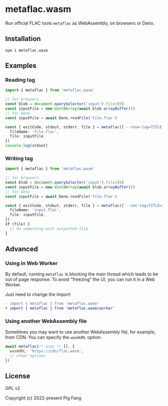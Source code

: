 # metaflac.wasm

Run official FLAC tools `metaflac` as WebAssembly, on browsers or Deno.

## Installation

```
npm i metaflac.wasm
```

## Examples

### Reading tag

```ts
import { metaflac } from 'metaflac.wasm'

// for browsers
const blob = document.querySelector('input').files[0]
const inputFile = new Uint8Array(await blob.arrayBuffer())
// for Deno
const inputFile = await Deno.readFile('file.flac')

const { exitCode, stdout, stderr, file } = metaflac(['--show-tag=TITLE', 'file.flac'], {
  fileName: 'file.flac',
  file: inputFile,
})
console.log(stdout)
```

### Writing tag

```ts
import { metaflac } from 'metaflac.wasm'

// for browsers
const blob = document.querySelector('input').files[0]
const inputFile = new Uint8Array(await blob.arrayBuffer())
// for Deno
const inputFile = await Deno.readFile('file.flac')

const { exitCode, stdout, stderr, file } = metaflac(['--set-tag=TITLE=xxx', 'input.flac'], {
  fileName: 'input.flac',
  file: inputFile,
})
if (file) {
  // do something with outputted file
}
```

## Advanced

### Using in Web Worker

By default, running `metaflac` is blocking the main thread which leads to be out of page response.
To avoid "freezing" the UI, you can run it in a Web Worker.

Just need to change the import:

```diff
- import { metaflac } from 'metaflac.wasm'
+ import { metaflac } from 'metaflac.wasm/worker'
```

### Using another WebAssembly file

Sometimes you may want to use another WebAssembly file, for example, from CDN.
You can specify the `wasmURL` option:

```js
await metaflac(/* args */ [], {
  wasmURL: 'https://cdn/flac.wasm',
  // other options
})
```

## License

GPL v2

Copyright (c) 2022-present Pig Fang
